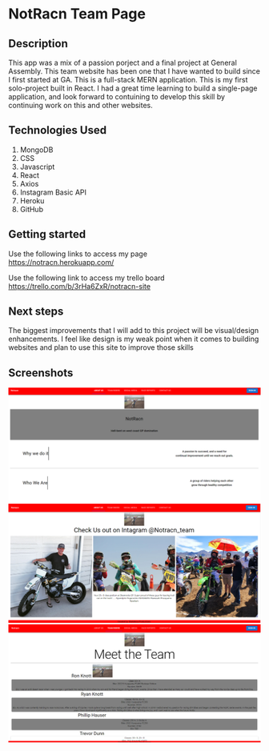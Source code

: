 # NotRacn Team Page

## Description
This app was a mix of  a passion porject and a final project at General Assembly. This team website has been one that I have wanted to build since I first started at GA. This is a full-stack MERN application. This is my first solo-project built in React. I had a great time learning to build a single-page application, and look forward to contuining to develop this skill by continuing work on this and other websites.

## Technologies Used
1. MongoDB
2. CSS
3. Javascript
4. React
5. Axios
6. Instagram Basic API
7. Heroku
8. GitHub

## Getting started
Use the following links to access my page <br>
https://notracn.herokuapp.com/ 

Use the following link to access my trello board <br>
https://trello.com/b/3rHa6ZxR/notracn-site

## Next steps
The biggest improvements that I will add to this project will be visual/design enhancements. I feel like design is my weak point when it comes to building websites and plan to use this site to improve those skills

## Screenshots
<img src='./images/notracn-site.png' alt="about page">
<img src='./images/notracn-site1.png' alt="media page">
<img src='./images/notracn-site2.png' alt="team page">